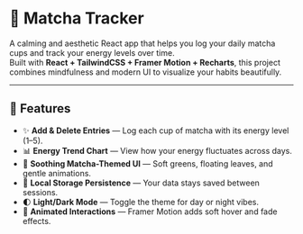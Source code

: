 # 🍵 Matcha Tracker

A calming and aesthetic React app that helps you log your daily matcha cups and track your energy levels over time.  
Built with **React + TailwindCSS + Framer Motion + Recharts**, this project combines mindfulness and modern UI to visualize your habits beautifully.

---

## 🌿 Features

- ✨ **Add & Delete Entries** — Log each cup of matcha with its energy level (1–5).
- 📊 **Energy Trend Chart** — View how your energy fluctuates across days.
- 🎨 **Soothing Matcha-Themed UI** — Soft greens, floating leaves, and gentle animations.
- 💾 **Local Storage Persistence** — Your data stays saved between sessions.
- 🌓 **Light/Dark Mode** — Toggle the theme for day or night vibes.
- 🍃 **Animated Interactions** — Framer Motion adds soft hover and fade effects.
